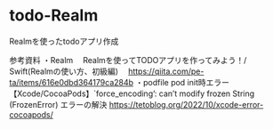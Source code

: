 # todo-Realm
Realmを使ったtodoアプリ作成

参考資料
・Realm
　Realmを使ってTODOアプリを作ってみよう！/ Swift(Realmの使い方、初級編)
　https://qiita.com/pe-ta/items/616e0dbd364179ca284b
・podfile
 pod init時エラー
 【Xcode/CocoaPods】`force_encoding’: can’t modify frozen String (FrozenError) エラーの解決
 https://tetoblog.org/2022/10/xcode-error-cocoapods/
